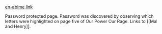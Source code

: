 [en-abime link](https://www.en-abime.com/5five)

Password protected page. Password was discovered by observing which letters were highlighted on page five of Our Power Our Rage. Links to [[Mal and Henry]].